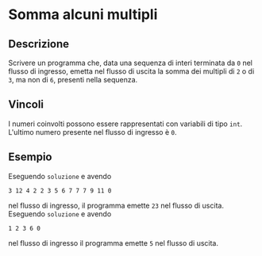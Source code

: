 Somma alcuni multipli
=====================

Descrizione
-----------

Scrivere un programma che, data una sequenza di interi terminata da `0` nel
flusso di ingresso, emetta nel flusso di uscita la somma dei multipli di `2` o
di `3`, ma non di `6`, presenti nella sequenza.

Vincoli
-------

I numeri coinvolti possono essere rappresentati con variabili di tipo `int`.
L'ultimo numero presente nel flusso di ingresso è `0`.


Esempio
-------

Eseguendo `soluzione` e avendo

    3 12 4 2 2 3 5 6 7 7 7 9 11 0

nel flusso di ingresso, il programma emette `23` nel flusso di uscita. Eseguendo
`soluzione` e avendo

    1 2 3 6 0

nel flusso di ingresso il programma emette `5` nel flusso di uscita.
